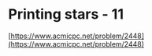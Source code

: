 # Printing stars - 11

[https://www.acmicpc.net/problem/2448](https://www.acmicpc.net/problem/2448)
